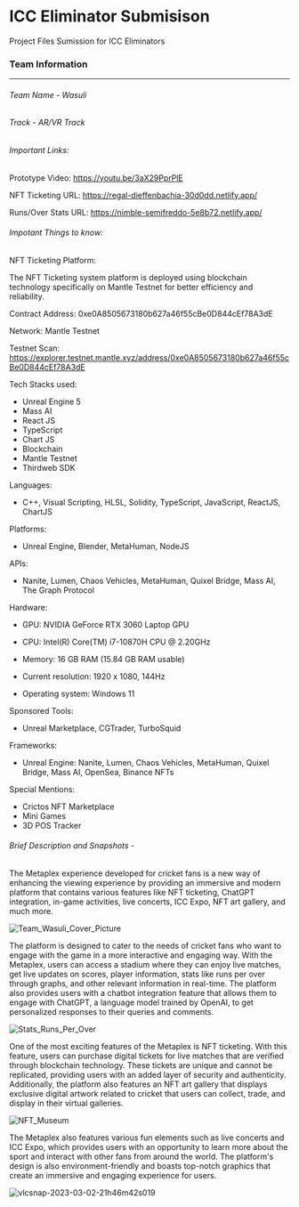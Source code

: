 # ICC Eliminator Submisison

Project Files Sumission for ICC Eliminators

### Team Information

---

###### Team Name - Wasuli

###### Track - AR/VR Track

###### Important Links:

Prototype Video: https://youtu.be/3aX29PprPlE

NFT Ticketing URL: https://regal-dieffenbachia-30d0dd.netlify.app/

Runs/Over Stats URL: https://nimble-semifreddo-5e8b72.netlify.app/

###### Impotant Things to know:

NFT Ticketing Platform:

The NFT Ticketing system platform is deployed using blockchain technology specifically on Mantle Testnet for better efficiency and reliability.

Contract Address: 0xe0A8505673180b627a46f55cBe0D844cEf78A3dE

Network: Mantle Testnet

Testnet Scan: https://explorer.testnet.mantle.xyz/address/0xe0A8505673180b627a46f55cBe0D844cEf78A3dE

Tech Stacks used:

- Unreal Engine 5
- Mass AI
- React JS
- TypeScript
- Chart JS
- Blockchain
- Mantle Testnet
- Thirdweb SDK

Languages:
- C++, Visual Scripting, HLSL, Solidity, TypeScript, JavaScript, ReactJS, ChartJS

Platforms:
- Unreal Engine, Blender, MetaHuman, NodeJS

APIs:
- Nanite, Lumen, Chaos Vehicles, MetaHuman, Quixel Bridge, Mass AI, The Graph Protocol

Hardware:
- GPU: NVIDIA GeForce RTX 3060 Laptop GPU

- CPU: Intel(R) Core(TM) i7-10870H CPU @ 2.20GHz

- Memory: 16 GB RAM (15.84 GB RAM usable)

- Current resolution: 1920 x 1080, 144Hz

- Operating system: Windows 11

Sponsored Tools:
- Unreal Marketplace, CGTrader, TurboSquid

Frameworks:
- Unreal Engine: Nanite, Lumen, Chaos Vehicles, MetaHuman, Quixel Bridge, Mass AI, OpenSea, Binance NFTs

Special Mentions:
- Crictos NFT Marketplace
- Mini Games
- 3D POS Tracker

###### Brief Description and Snapshots -

The Metaplex experience developed for cricket fans is a new way of enhancing the viewing experience by providing an immersive and modern platform that contains various features like NFT ticketing, ChatGPT integration, in-game activities, live concerts, ICC Expo, NFT art gallery, and much more.

![Team_Wasuli_Cover_Picture](https://user-images.githubusercontent.com/64951792/222491980-b1a16fe1-3755-44f2-92b9-a8e86f02fa3a.png)

The platform is designed to cater to the needs of cricket fans who want to engage with the game in a more interactive and engaging way. With the Metaplex, users can access a stadium where they can enjoy live matches, get live updates on scores, player information, stats like runs per over through graphs, and other relevant information in real-time. The platform also provides users with a chatbot integration feature that allows them to engage with ChatGPT, a language model trained by OpenAI, to get personalized responses to their queries and comments.

![Stats_Runs_Per_Over](https://user-images.githubusercontent.com/64951792/222493209-fe1131eb-2395-4ace-a445-6d7b05aa60de.png)

One of the most exciting features of the Metaplex is NFT ticketing. With this feature, users can purchase digital tickets for live matches that are verified through blockchain technology. These tickets are unique and cannot be replicated, providing users with an added layer of security and authenticity. Additionally, the platform also features an NFT art gallery that displays exclusive digital artwork related to cricket that users can collect, trade, and display in their virtual galleries.

![NFT_Museum](https://user-images.githubusercontent.com/64951792/222492283-22f3823e-472f-45b5-ab99-8d363ef4e7d2.png)

The Metaplex also features various fun elements such as live concerts and ICC Expo, which provides users with an opportunity to learn more about the sport and interact with other fans from around the world. The platform's design is also environment-friendly and boasts top-notch graphics that create an immersive and engaging experience for users.

![vlcsnap-2023-03-02-21h46m42s019](https://user-images.githubusercontent.com/64951792/222498178-482f1f49-a747-43b2-8db0-1c0ec44e7f90.png)
